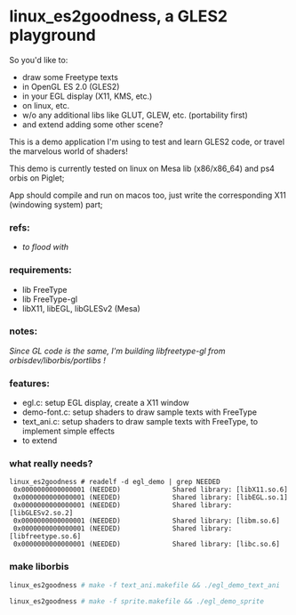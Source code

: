 # linux_es2goodness, a GLES2 playground


So you'd like to:
- draw some Freetype texts
- in OpenGL ES 2.0 (GLES2)
- in your EGL display (X11, KMS, etc.)
- on linux, etc.
- w/o any additional libs like GLUT, GLEW, etc. (portability first)
- and extend adding some other scene?

This is a demo application I'm using to test and learn GLES2 code, or travel the marvelous world of shaders!

This demo is currently tested on linux on Mesa lib (x86/x86_64) and ps4 orbis on Piglet;

App should compile and run on macos too, just write the corresponding X11 (windowing system) part;


### refs:

- _to flood with_


### requirements:

- lib FreeType
- lib FreeType-gl
- libX11, libEGL, libGLESv2 (Mesa)

### notes:

_Since GL code is the same, I'm building libfreetype-gl from orbisdev/liborbis/portlibs !_


### features:

- egl.c: setup EGL display, create a X11 window
- demo-font.c: setup shaders to draw sample texts with FreeType
- text_ani.c: setup shaders to draw sample texts with FreeType, to implement simple effects
- to extend

### what really needs?

```
linux_es2goodness # readelf -d egl_demo | grep NEEDED
 0x0000000000000001 (NEEDED)             Shared library: [libX11.so.6]
 0x0000000000000001 (NEEDED)             Shared library: [libEGL.so.1]
 0x0000000000000001 (NEEDED)             Shared library: [libGLESv2.so.2]
 0x0000000000000001 (NEEDED)             Shared library: [libm.so.6]
 0x0000000000000001 (NEEDED)             Shared library: [libfreetype.so.6]
 0x0000000000000001 (NEEDED)             Shared library: [libc.so.6]
```

### make liborbis

```sh
linux_es2goodness # make -f text_ani.makefile && ./egl_demo_text_ani

linux_es2goodness # make -f sprite.makefile && ./egl_demo_sprite
```
